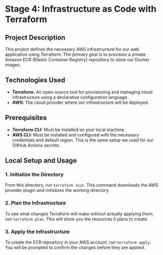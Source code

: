 # Stage 4: Infrastructure as Code with Terraform

## Project Description
This project defines the necessary AWS infrastructure for our web application using Terraform. The primary goal is to provision a private Amazon ECR (Elastic Container Registry) repository to store our Docker images.

## Technologies Used
* **Terraform:** An open-source tool for provisioning and managing cloud infrastructure using a declarative configuration language.
* **AWS:** The cloud provider where our infrastructure will be deployed.

## Prerequisites
* **Terraform CLI:** Must be installed on your local machine.
* **AWS CLI:** Must be installed and configured with the necessary credentials and default region. This is the same setup we used for our GitHub Actions secrets.

## Local Setup and Usage

### 1. Initialize the Directory
From this directory, run `terraform init`. This command downloads the AWS provider plugin and initializes the working directory.

### 2. Plan the Infrastructure
To see what changes Terraform will make without actually applying them, run `terraform plan`. This will show you the resources it plans to create.

### 3. Apply the Infrastructure
To create the ECR repository in your AWS account, run `terraform apply`. You will be prompted to confirm the changes before they are applied.